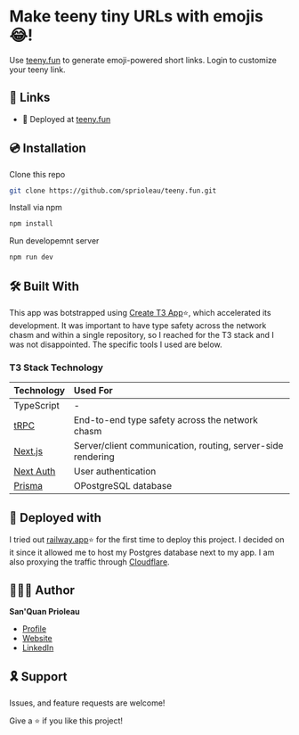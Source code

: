 <!-- ![Social Card][social-card-url] -->

# Make teeny tiny URLs with emojis 😂!

Use [teeny.fun][deployed-url] to generate emoji-powered short links. Login to customize your teeny link.

## 🔗 Links

- 🚀 Deployed at [teeny.fun][deployed-url]

<!-- ## Screenshots

![Homepage Screenshot][homepage-screenshot-url] -->

## 💿 Installation

Clone this repo

```bash
git clone https://github.com/sprioleau/teeny.fun.git
```

Install via npm

```bash
npm install
```

Run developemnt server

```bash
npm run dev
```

## 🛠 Built With

This app was botstrapped using [Create T3 App](https://create.t3.gg/)⭐️, which accelerated its development. It was important to have type safety across the network chasm and within a single repository, so I reached for the T3 stack and I was not disappointed. The specific tools I used are below.

### T3 Stack Technology
| Technology                             | Used For                                                    |
| :------------------------------------- | :---------------------------------------------------------- |
| TypeScript                             | -                                                           |
| [tRPC](https://trpc.io/)               | End-to-end type safety across the network chasm             |
| [Next.js](https://nextjs.org/docs)     | Server/client communication, routing, server-side rendering |
| [Next Auth](https://next-auth.js.org/) | User authentication                                         |
| [Prisma](https://www.prisma.io/)       | OPostgreSQL database                                        |

## 🚀 Deployed with

I tried out [railway.app](https://railway.app/)⭐️ for the first time to deploy this project. I decided on it since it allowed me to host my Postgres database next to my app. I am also proxying the traffic through [Cloudflare](https://www.cloudflare.com/).

<!-- ## ⬆️ Future Updates

- [ ] How I built this website page -->

## 👨🏾‍💻 Author

**San'Quan Prioleau**

- [Profile][github-url]
- [Website][website]
- [LinkedIn][linkedin]

## 🎗 Support

Issues, and feature requests are welcome!

Give a ⭐️ if you like this project!

<!-- ## Acknowledgements

- Inspired by [Brittany Chiang](https://github.com/bchiang7/v4) -->

<!-- Author Details -->
[github-url]: https://github.com/spriolau "San'Quan Prioleau on Github"
[website]: https://sprioleau.dev "San'Quan Prioleau's personal website"
[headshot_url]: https://avatars.githubusercontent.com/u/49278940?v=4 "San'Quan Prioleau headshot"
[linkedin]: https://www.linkedin.com/in/sanquanprioleau/

<!-- Project Details -->
[deployed-url]: https://teeny.fun
<!-- [social-card-url]: {url} "Social Card" -->
<!-- [homepage-screenshot-url]: {url} "Homepage Screenshot" -->
